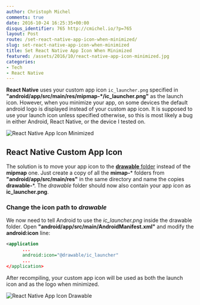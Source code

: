 ```yaml
---
author: Christoph Michel
comments: true
date: 2016-10-24 16:25:35+00:00
disqus_identifier: 765 http://cmichel.io/?p=765
layout: Post
route: /set-react-native-app-icon-when-minimized/
slug: set-react-native-app-icon-when-minimized
title: Set React Native App Icon When Minimized
featured: /assets/2016/10/react-native-app-icon-minimized.jpg
categories:
- Tech
- React Native
---
```


**React Native** uses your custom app icon `ic_launcher.png` specified in **"android/app/src/main/res/mipmap-*/ic_launcher.png"** as the launch icon. However, when you minimize your app, on some devices the default android logo is displayed instead of your custom app icon. It is supposed to use your launch icon unless specified otherwise, so this is most likely a bug in either Android, React Native, or the device I tested on.

![React Native App Icon Minimized](http://cmichel.io/assets/2016/10/react-native-app-icon-minimized.jpg)

## React Native Custom App Icon

The solution is to move your app icon to the [**drawable** folder](https://developer.android.com/guide/practices/screens_support.html#DesigningResources) instead of the **mipmap** one. Just create a copy of all the **mimap-*** folders from **"android/app/src/main/res"** in the same directory and name the copies **drawable-***. The _drawable_ folder should now also contain your app icon as **ic_launcher.png**.

### Change the icon path to _drawable_

We now need to tell Android to use the _ic_launcher.png_ inside the drawable folder. Open **"android/app/src/main/AndroidManifest.xml"** and modify the **android:icon** line:
 
```xml
<application
      ...
      android:icon="@drawable/ic_launcher"
      ...
</application>
```

After recompiling, your custom app icon will be used as both the launch icon and as the logo when minimized.

![React Native App Icon Drawable](http://cmichel.io/assets/2016/10/react-native-app-icon-drawable.png)
